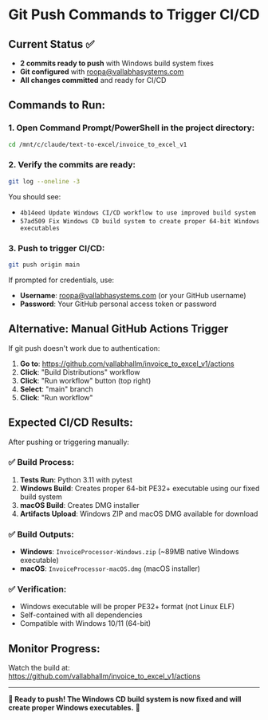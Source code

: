 # Git Push Commands to Trigger CI/CD

## Current Status ✅
- **2 commits ready to push** with Windows build system fixes
- **Git configured** with roopa@vallabhasystems.com
- **All changes committed** and ready for CI/CD

## Commands to Run:

### 1. Open Command Prompt/PowerShell in the project directory:
```bash
cd /mnt/c/claude/text-to-excel/invoice_to_excel_v1
```

### 2. Verify the commits are ready:
```bash
git log --oneline -3
```
You should see:
- `4b14eed Update Windows CI/CD workflow to use improved build system`  
- `57ad509 Fix Windows CD build system to create proper 64-bit Windows executables`

### 3. Push to trigger CI/CD:
```bash
git push origin main
```

If prompted for credentials, use:
- **Username**: roopa@vallabhasystems.com (or your GitHub username)
- **Password**: Your GitHub personal access token or password

## Alternative: Manual GitHub Actions Trigger

If git push doesn't work due to authentication:

1. **Go to**: https://github.com/vallabhallm/invoice_to_excel_v1/actions
2. **Click**: "Build Distributions" workflow
3. **Click**: "Run workflow" button (top right)
4. **Select**: "main" branch  
5. **Click**: "Run workflow"

## Expected CI/CD Results:

After pushing or triggering manually:

### ✅ **Build Process**:
1. **Tests Run**: Python 3.11 with pytest
2. **Windows Build**: Creates proper 64-bit PE32+ executable using our fixed build system
3. **macOS Build**: Creates DMG installer
4. **Artifacts Upload**: Windows ZIP and macOS DMG available for download

### ✅ **Build Outputs**:
- **Windows**: `InvoiceProcessor-Windows.zip` (~89MB native Windows executable)
- **macOS**: `InvoiceProcessor-macOS.dmg` (macOS installer)

### ✅ **Verification**:
- Windows executable will be proper PE32+ format (not Linux ELF)
- Self-contained with all dependencies
- Compatible with Windows 10/11 (64-bit)

## Monitor Progress:
Watch the build at: https://github.com/vallabhallm/invoice_to_excel_v1/actions

---

**🎉 Ready to push! The Windows CD build system is now fixed and will create proper Windows executables.** 🚀